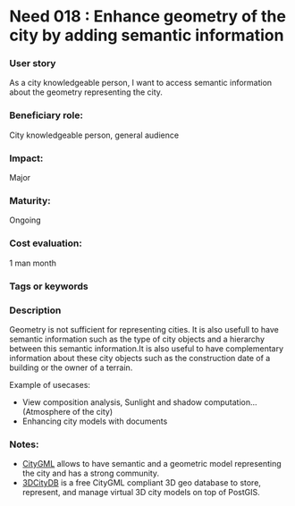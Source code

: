 # Need 018 : Enhance geometry of the city by adding semantic information

### User story
As a city knowledgeable person, I want to access semantic information about the geometry representing the city.

### Beneficiary role: 
City knowledgeable person, general audience

### Impact: 
Major

### Maturity:
Ongoing

### Cost evaluation:
1 man month

### Tags or keywords

### Description
Geometry is not sufficient for representing cities. It is also usefull to have semantic information such as the type of city
objects and a hierarchy between this semantic information.It is also useful to have complementary information about these city 
objects such as the construction date of a building or the owner of a terrain. 

Example of usecases:
  * View composition analysis, Sunlight and shadow computation... (Atmosphere of the city)
  * Enhancing city models with documents

### Notes:

* [CityGML](https://www.citygml.org/) allows to have semantic and a geometric model representing the city and has a strong community.
* [3DCityDB](www.3dcitydb.org/) is a free CityGML compliant 3D geo database to store, represent, and manage virtual 3D city models on top of PostGIS.
